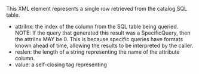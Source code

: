 This XML element represents a single row retrieved from the catalog SQL table. 
- attriInx: the index of the column from the SQL table being queried. NOTE: If the query that generated this result was a SpecificQuery, then the attriInx MAY be 0. This is because specific queries have formats known ahead of time, allowing the results to be interpreted by the caller.
- reslen: the length of a string representing the name of the attribute column.
- value: a self-closing tag representing 
